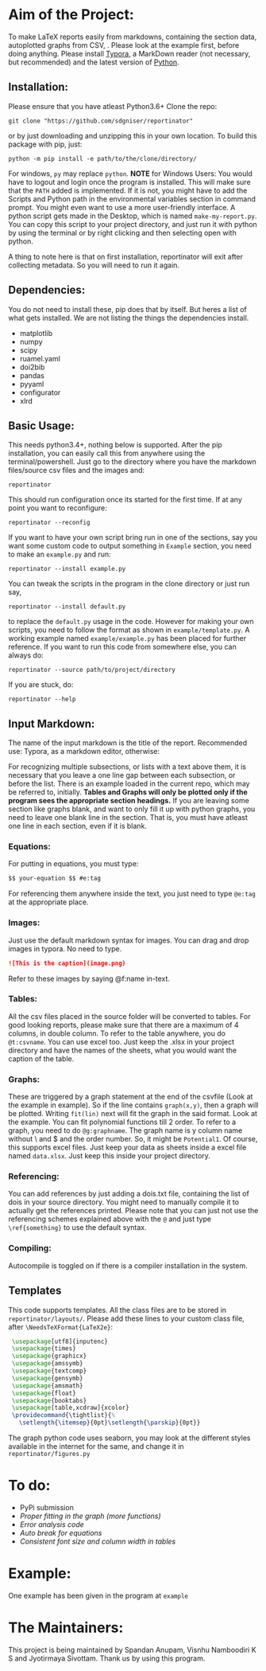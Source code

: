 # Aim of the Project:
To make LaTeX reports easily from markdowns, containing the section data, autoplotted graphs from CSV, . Please look at the example first, before doing anything. Please install [Typora](https://typora.io), a MarkDown reader (not necessary, but recommended) and the latest version of [Python](https://python.org/downloads). 

## Installation:
Please ensure that you have atleast Python3.6+
Clone the repo:
```shell
git clone "https://github.com/sdgniser/reportinator"
```
or by just downloading and unzipping this in your own location.
To build this package with pip, just:
```shell
python -m pip install -e path/to/the/clone/directory/
```
For windows, `py` may replace `python`.
**NOTE** for Windows Users: You would have to logout and login once the program is installed. This will make sure that the `PATH` added is implemented. If it is not, you might have to add the Scripts and Python path in the environmental variables section in command prompt. You might even want to use a more user-friendly interface. A python script gets made in the Desktop, which is named `make-my-report.py`. You can copy this script to your project directory, and just run it with python by using the terminal or by right clicking and then selecting open with python.

A thing to note here is that on first installation, reportinator will exit after collecting metadata. So you will need to run it again.

## Dependencies:
You do not need to install these, pip does that by itself. But heres a list of what gets installed. We are not listing the things the dependencies install.
* matplotlib
* numpy
* scipy
* ruamel.yaml
* doi2bib
* pandas
* pyyaml
* configurator
* xlrd

## Basic Usage:
This needs python3.4+, nothing below is supported. After the pip installation, you can easily call this from anywhere using the terminal/powershell. Just go to the directory where you have the markdown files/source csv files and the images and:
```shell
reportinator
```
This should run configuration once its started for the first time. If at any point you want to reconfigure:
```shell
reportinator --reconfig
```
If you want to have your own script bring run in one of the sections, say you want some custom code to output something in `Example` section, you need to make an `example.py` and run:
```shell
reportinator --install example.py
```
You can tweak the scripts in the program in the clone directory or just run say, 
```shell
reportinator --install default.py
```
to replace the `default.py` usage in the code. However for making your own scripts, you need to follow the format as shown in `example/template.py`. A working example named `example/example.py` has been placed for further reference.
If you want to run this code from somewhere else, you can always do:
```shell
reportinator --source path/to/project/directory
```
If you are stuck, do:
```shell
reportinator --help
```

## Input Markdown:
The name of the input markdown is the title of the report. Recommended use: Typora, as a markdown editor, otherwise:

For recognizing multiple subsections, or lists with a text above them, it is necessary that you leave a one line gap between each subsection, or before the list. There is an example loaded in the current repo, which may be referred to, initially.
**Tables and Graphs will only be plotted only if the program sees the appropriate section headings.** If you are leaving some section like graphs blank, and want to only fill it up with python graphs, you need to leave one blank line in the section. That is, you must have atleast one line in each section, even if it is blank.

### Equations:
For putting in equations, you must type:
```markdown
$$ your-equation $$ #e:tag
```
For referencing them anywhere inside the text, you just need to type `@e:tag` at the appropriate place.

### Images:
Just use the default markdown syntax for images. You can drag and drop images in typora. No need to type.
```markdown
![This is the caption](image.png)
```
Refer to these images by saying @f:name in-text.

### Tables:
All the csv files placed in the source folder will be converted to tables. For good looking reports, please make sure that there are a maximum of 4 columns, in double column. To refer to the table anywhere, you do `@t:csvname`. You can use excel too. Just keep the .xlsx in your project directory and have the names of the sheets, what you would want the caption of the table.

### Graphs:
These are triggered by a graph statement at the end of the csvfile (Look at the example in example). So if the line contains `graph(x,y)`, then a graph will be plotted. Writing `fit(lin)` next will fit the graph in the said format. Look at the example.
You can fit polynomial functions till 2 order. To refer to a graph, you need to do `@g:graphname`. The graph name is y column name without \ and $ and the order number. So, it might be `Potential1`.
Of course, this supports excel files. Just keep your data as sheets inside a excel file named `data.xlsx`. Just keep this inside your project directory.

### Referencing:
You can add references by just adding a dois.txt file, containing the list of dois in your source directory. You might need to manually compile it to actually get the references printed. Please note that you can just not use the referencing schemes explained above with the `@` and just type `\ref{something}` to use the default syntax.

### Compiling:
Autocompile is toggled on if there is a compiler installation in the system.

## Templates
This code supports templates. All the class files are to be stored in `reportinator/layouts/`. Please add these lines to your custom class file, after `\NeedsTeXFormat{LaTeX2e}`:
```latex
 \usepackage[utf8]{inputenc}
 \usepackage{times}
 \usepackage{graphicx}
 \usepackage{amssymb}
 \usepackage{textcomp}
 \usepackage{gensymb}
 \usepackage{amsmath}
 \usepackage{float}
 \usepackage{booktabs}
 \usepackage[table,xcdraw]{xcolor}
 \providecommand{\tightlist}{%
   \setlength{\itemsep}{0pt}\setlength{\parskip}{0pt}}
```
The graph python code uses seaborn, you may look at the different styles available in the internet for the same, and change it in `reportinator/figures.py`

# To do:
* PyPi submission
* _Proper fitting in the graph (more functions)_
* _Error analysis code_
* _Auto break for equations_
* _Consistent font size and column width in tables_

# Example:
One example has been given in the program at `example`

# The Maintainers:
This project is being maintained by Spandan Anupam, Visnhu Namboodiri K S and Jyotirmaya Sivottam. Thank us by using this program.
